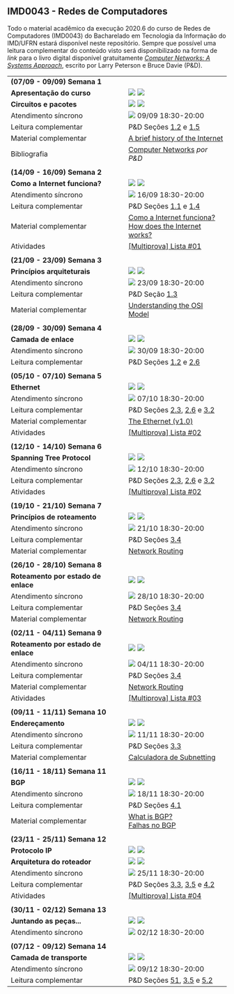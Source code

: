 ## IMD0043 - Redes de Computadores

Todo o material acadêmico da execução 2020.6 do curso de Redes de Computadores (IMD0043) do Bacharelado em Tecnologia da Informação do IMD/UFRN estará disponível neste repositório. Sempre que possível uma leitura complementar do conteúdo visto será disponibilizado na forma de *link* para o livro digital disponível gratuitamente [*Computer Networks: A Systems Approach*](https://book.systemsapproach.org), escrito por Larry Peterson e Bruce Davie (P&D).

<table style="width:100%">
  
  <tr>
    <td colspan="2"><strong>(07/09 - 09/09) Semana 1</strong></td>
  </tr>
  <tr>
    <td><strong>Apresentação do curso</strong></td>
    <td><a target="_blank" href="https://github.com/danilocurvelo/IMD0043/raw/master/slides/00-presentation-c19.pdf"><img src="https://img.shields.io/badge/-Slides-008ED2?style=flat-square&logo=adobe-acrobat-reader"></a> <a target="_blank" href="https://www.youtube.com/watch?v=eZpvFJGzoYA"><img src="https://img.shields.io/badge/-Videoaula-ff0000?style=flat-square&logo=youtube"></a></td>
  </tr>
    <tr>
    <td><strong>Circuitos e pacotes</strong></td>
    <td><a target="_blank" href="https://github.com/danilocurvelo/IMD0043/raw/master/slides/01-circuits-and-packets.pdf"><img src="https://img.shields.io/badge/-Slides-008ED2?style=flat-square&logo=adobe-acrobat-reader"></a> <a target="_blank" href="https://youtu.be/tonKPnqMxNs"><img src="https://img.shields.io/badge/-Videoaula-ff0000?style=flat-square&logo=youtube"></a></td>
  </tr>
  <tr>
  <td>Atendimento síncrono</td>
   <td><a target="_blank" href="https://discord.gg/UKRFSE2"><img src="https://img.shields.io/badge/-Discord-3C3C3D?style=flat-square&logo=discord"></a> 09/09 18:30-20:00</td>
  </tr>
  <tr>
    <td>Leitura complementar</td>
    <td>P&D Seções <a target="_blank" href="https://book.systemsapproach.org/foundation/requirements.html">1.2</a> e <a target="_blank" href="https://book.systemsapproach.org/foundation/performance.html">1.5</a></td>
  </tr>
  <tr>
    <td>Material complementar</td>
    <td><a target="_blank" href="https://www.internetsociety.org/internet/history-internet/brief-history-internet/">A brief history of the Internet</a></td>
  </tr>
  <tr>
    <td>Bibliografia</td>
    <td><a target="_blank" href="https://book.systemsapproach.org/">Computer Networks</a> <em>por P&D</em></td>
  </tr>
  
  <tr><td colspan="2"></td></tr>
  
  
  
  
  <tr>
    <td colspan="2"><strong>(14/09 - 16/09) Semana 2</strong></td>
  </tr>
  <tr>
    <td><strong>Como a Internet funciona?</strong></td>
    <td><a target="_blank" href="https://github.com/danilocurvelo/IMD0043/raw/master/slides/02-how-the-internet-works.pdf"><img src="https://img.shields.io/badge/-Slides-008ED2?style=flat-square&logo=adobe-acrobat-reader"></a> <a target="_blank" href="https://www.youtube.com/watch?v=ssNkxuAdtVE"><img src="https://img.shields.io/badge/-Videoaula-ff0000?style=flat-square&logo=youtube"></a></td>
  </tr>
  <tr>
  <td>Atendimento síncrono</td>
   <td><a target="_blank" href="https://discord.gg/UKRFSE2"><img src="https://img.shields.io/badge/-Discord-3C3C3D?style=flat-square&logo=discord"></a> 16/09 18:30-20:00</td>
  </tr>
  <tr>
    <td>Leitura complementar</td>
    <td>P&D Seções <a target="_blank" href="https://book.systemsapproach.org/foundation/applications.html">1.1</a> e <a target="_blank" href="https://book.systemsapproach.org/foundation/software.html">1.4</a></td>
  </tr>
  <tr>
    <td>Material complementar</td>
    <td><a target="_blank" href="https://developer.mozilla.org/pt-BR/docs/Learn/Common_questions/Como_a_internet_funciona">Como a Internet funciona?</a> <br/> <a target="_blank" href="https://medium.com/@User3141592/how-does-the-internet-work-edc2e22e7eb8">How does the Internet works?</a> </td> 
  </tr>
  <tr>
    <td>Atividades</td>
    <td><a target="_blank" href="http://multiprova.ufrn.br/">[Multiprova] Lista #01</a></td>
  </tr>
    <tr><td colspan="2"></td></tr>
  
  <tr>
    <td colspan="2"><strong>(21/09 - 23/09) Semana 3</strong></td>
  </tr>
  <tr>
    <td><strong>Princípios arquiteturais</strong></td>
    <td><a target="_blank" href="https://github.com/danilocurvelo/IMD0043/raw/master/slides/03-architectural-principles.pdf"><img src="https://img.shields.io/badge/-Slides-008ED2?style=flat-square&logo=adobe-acrobat-reader"></a> <a target="_blank" href="https://youtu.be/FhO7D6RhBBM"><img src="https://img.shields.io/badge/-Videoaula-ff0000?style=flat-square&logo=youtube"></a></td>
  </tr>
  <tr>
  <td>Atendimento síncrono</td>
   <td><a target="_blank" href="https://discord.gg/UKRFSE2"><img src="https://img.shields.io/badge/-Discord-3C3C3D?style=flat-square&logo=discord"></a> 23/09 18:30-20:00</td>
  </tr>
  <tr>
    <td>Leitura complementar</td>
    <td>P&D Seção <a target="_blank" href="https://book.systemsapproach.org/foundation/architecture.html">1.3</a></td>
  </tr>
  <tr>
    <td>Material complementar</td>
    <td><a target="_blank" href="https://medium.com/@int0x33/day-51-understanding-the-osi-model-f22d5f3df756">Understanding the OSI Model</a></td> 
  </tr>
   <tr><td colspan="2"></td></tr>
  
  <tr>
    <td colspan="2"><strong>(28/09 - 30/09) Semana 4</strong></td>
  </tr>
  <tr>
    <td><strong>Camada de enlace</strong></td>
    <td><a target="_blank" href="https://github.com/danilocurvelo/IMD0043/raw/master/slides/04-link-layer.pdf"><img src="https://img.shields.io/badge/-Slides-008ED2?style=flat-square&logo=adobe-acrobat-reader"></a> <a target="_blank" href="https://www.youtube.com/watch?v=Vfuy7pe8lHs"><img src="https://img.shields.io/badge/-Videoaula-ff0000?style=flat-square&logo=youtube"></a></td>
  </tr>
  <tr>
  <td>Atendimento síncrono</td>
   <td><a target="_blank" href="https://discord.gg/UKRFSE2"><img src="https://img.shields.io/badge/-Discord-3C3C3D?style=flat-square&logo=discord"></a> 30/09 18:30-20:00</td>
  </tr>
  <tr>
    <td>Leitura complementar</td>
    <td>P&D Seções <a target="_blank" href="https://book.systemsapproach.org/foundation/requirements.html">1.2</a> e <a target="_blank" href="https://book.systemsapproach.org/foundation/architecture.html">2.6</a></td>
  </tr>
  
   <tr><td colspan="2"></td></tr>
  
  <tr>
    <td colspan="2"><strong>(05/10 - 07/10) Semana 5</strong></td>
  </tr>
  <tr>
    <td><strong>Ethernet</strong></td>
    <td><a target="_blank" href="https://github.com/danilocurvelo/IMD0043/raw/master/slides/05-switched-ethernet.pdf"><img src="https://img.shields.io/badge/-Slides-008ED2?style=flat-square&logo=adobe-acrobat-reader"></a> <a target="_blank" href="https://youtu.be/JUSj2i7qOeg"><img src="https://img.shields.io/badge/-Videoaula-ff0000?style=flat-square&logo=youtube"></a></td>
  </tr>
  
  <tr>
  <td>Atendimento síncrono</td>
   <td><a target="_blank" href="https://discord.gg/UKRFSE2"><img src="https://img.shields.io/badge/-Discord-3C3C3D?style=flat-square&logo=discord"></a> 07/10 18:30-20:00</td>
  </tr>
  <tr>
    <td>Leitura complementar</td>
    <td>P&D Seções <a target="_blank" href="https://book.systemsapproach.org/direct/framing.html">2.3</a>, <a target="_blank" href="https://book.systemsapproach.org/direct/ethernet.html">2.6</a> e <a target="_blank" href="https://book.systemsapproach.org/internetworking/ethernet.html">3.2</a></td>
  </tr>
  <tr>
    <td>Material complementar</td>
    <td><a target="_blank" href="https://ethernethistory.typepad.com/papers/EthernetSpec.pdf">The Ethernet (v1.0)</a> </td> 
  </tr>
  <tr>
    <td>Atividades</td>
    <td><a target="_blank" href="http://multiprova.ufrn.br/">[Multiprova] Lista #02</a></td>
  </tr>
  
   <tr><td colspan="2"></td></tr>
  
  <tr>
    <td colspan="2"><strong>(12/10 - 14/10) Semana 6</strong></td>
  </tr>
  
  <tr>
    <td><strong>Spanning Tree Protocol</strong></td>
    <td><a target="_blank" href="https://github.com/danilocurvelo/IMD0043/raw/master/slides/06-spanning-tree-protocol.pdf"><img src="https://img.shields.io/badge/-Slides-008ED2?style=flat-square&logo=adobe-acrobat-reader"></a> <a target="_blank" href="https://youtu.be/4fO8-8gDO_o"><img src="https://img.shields.io/badge/-Videoaula-ff0000?style=flat-square&logo=youtube"></a></td>
  </tr>
  
  <tr>
  <td>Atendimento síncrono</td>
   <td><a target="_blank" href="https://discord.gg/UKRFSE2"><img src="https://img.shields.io/badge/-Discord-3C3C3D?style=flat-square&logo=discord"></a> 12/10 18:30-20:00</td>
  </tr>
  <tr>
    <td>Leitura complementar</td>
    <td>P&D Seções <a target="_blank" href="https://book.systemsapproach.org/direct/framing.html">2.3</a>, <a target="_blank" href="https://book.systemsapproach.org/direct/ethernet.html">2.6</a> e <a target="_blank" href="https://book.systemsapproach.org/internetworking/ethernet.html">3.2</a></td>
  </tr>
  <tr>
    <td>Atividades</td>
    <td><a target="_blank" href="http://multiprova.ufrn.br/">[Multiprova] Lista #02</a></td>
  </tr>
  
  <tr><td colspan="2"></td></tr>
  
  <tr>
    <td colspan="2"><strong>(19/10 - 21/10) Semana 7</strong></td>
  </tr>
  <tr>
    <td><strong>Princípios de roteamento</strong></td>
    <td><a target="_blank" href="https://github.com/danilocurvelo/IMD0043/raw/master/slides/07-routing-fundamentals-part01.pdf"><img src="https://img.shields.io/badge/-Slides-008ED2?style=flat-square&logo=adobe-acrobat-reader"></a> <a target="_blank" href="https://youtu.be/HyWPzFOqwaw"><img src="https://img.shields.io/badge/-Videoaula-ff0000?style=flat-square&logo=youtube"></a></td>
  </tr>
  
  <tr>
  <td>Atendimento síncrono</td>
   <td><a target="_blank" href="https://discord.gg/UKRFSE2"><img src="https://img.shields.io/badge/-Discord-3C3C3D?style=flat-square&logo=discord"></a> 21/10 18:30-20:00</td>
  </tr>
  <tr>
    <td>Leitura complementar</td>
    <td>P&D Seções <a target="_blank" href="https://book.systemsapproach.org/internetworking/routing.html">3.4</a></td>
  </tr>
  <tr>
    <td>Material complementar</td>
    <td><a target="_blank" href="https://medium.com/@celinedelta/network-routing-68041a56174b">Network Routing</a> </td> 
  </tr>
  
  
  
  <tr><td colspan="2"></td></tr>
  
  <tr>
    <td colspan="2"><strong>(26/10 - 28/10) Semana 8</strong></td>
  </tr>
  <tr>
    <td><strong>Roteamento por estado de enlace</strong></td>
    <td><a target="_blank" href="https://github.com/danilocurvelo/IMD0043/raw/master/slides/07-routing-fundamentals-part02.pdf"><img src="https://img.shields.io/badge/-Slides-008ED2?style=flat-square&logo=adobe-acrobat-reader"></a> <a target="_blank" href="https://www.youtube.com/watch?v=SoR9yRs4v6M"><img src="https://img.shields.io/badge/-Videoaula-ff0000?style=flat-square&logo=youtube"></a></td>
  </tr>
  
  <tr>
  <td>Atendimento síncrono</td>
   <td><a target="_blank" href="https://discord.gg/UKRFSE2"><img src="https://img.shields.io/badge/-Discord-3C3C3D?style=flat-square&logo=discord"></a> 28/10 18:30-20:00</td>
  </tr>
  <tr>
    <td>Leitura complementar</td>
    <td>P&D Seções <a target="_blank" href="https://book.systemsapproach.org/internetworking/routing.html">3.4</a></td>
  </tr>
  <tr>
    <td>Material complementar</td>
    <td><a target="_blank" href="https://medium.com/@celinedelta/network-routing-68041a56174b">Network Routing</a> </td> 
  </tr>
  
   <tr><td colspan="2"></td></tr>
  
  <tr>
    <td colspan="2"><strong>(02/11 - 04/11) Semana 9</strong></td>
  </tr>
  <tr>
    <td><strong>Roteamento por estado de enlace</strong></td>
    <td><a target="_blank" href="https://github.com/danilocurvelo/IMD0043/raw/master/slides/07-routing-fundamentals-part03.pdf"><img src="https://img.shields.io/badge/-Slides-008ED2?style=flat-square&logo=adobe-acrobat-reader"></a> <a target="_blank" href="https://www.youtube.com/watch?v=qJuKKmrso-w"><img src="https://img.shields.io/badge/-Videoaula-ff0000?style=flat-square&logo=youtube"></a></td>
  </tr>
  
  <tr>
  <td>Atendimento síncrono</td>
   <td><a target="_blank" href="https://discord.gg/UKRFSE2"><img src="https://img.shields.io/badge/-Discord-3C3C3D?style=flat-square&logo=discord"></a> 04/11 18:30-20:00</td>
  </tr>
  <tr>
    <td>Leitura complementar</td>
    <td>P&D Seções <a target="_blank" href="https://book.systemsapproach.org/internetworking/routing.html">3.4</a></td>
  </tr>
  <tr>
    <td>Material complementar</td>
    <td><a target="_blank" href="https://medium.com/@celinedelta/network-routing-68041a56174b">Network Routing</a> </td> 
  </tr>
  <tr>
    <td>Atividades</td>
    <td><a target="_blank" href="http://multiprova.ufrn.br/">[Multiprova] Lista #03</a></td>
  </tr>
  
  
   <tr><td colspan="2"></td></tr>
  
  <tr>
    <td colspan="2"><strong>(09/11 - 11/11) Semana 10</strong></td>
  </tr>
  <tr>
    <td><strong>Endereçamento</strong></td>
    <td><a target="_blank" href="https://github.com/danilocurvelo/IMD0043/raw/master/slides/08-addressing.pdf"><img src="https://img.shields.io/badge/-Slides-008ED2?style=flat-square&logo=adobe-acrobat-reader"></a> <a target="_blank" href="https://www.youtube.com/watch?v=7WF-wEzF3-A"><img src="https://img.shields.io/badge/-Videoaula-ff0000?style=flat-square&logo=youtube"></a></td>
  </tr>
  
  <tr>
  <td>Atendimento síncrono</td>
   <td><a target="_blank" href="https://discord.gg/UKRFSE2"><img src="https://img.shields.io/badge/-Discord-3C3C3D?style=flat-square&logo=discord"></a> 11/11 18:30-20:00</td>
  </tr>
  <tr>
    <td>Leitura complementar</td>
    <td>P&D Seções <a target="_blank" href="https://book.systemsapproach.org/internetworking/basic-ip.html">3.3</a></td>
  </tr>
  <tr>
    <td>Material complementar</td>
    <td><a target="_blank" href="http://jodies.de/ipcalc">Calculadora de Subnetting</a> </td> 
  </tr>
  
  
  <tr><td colspan="2"></td></tr>
  
  <tr>
    <td colspan="2"><strong>(16/11 - 18/11) Semana 11</strong></td>
  </tr>
  <tr>
    <td><strong>BGP</strong></td>
    <td><a target="_blank" href="https://github.com/danilocurvelo/IMD0043/raw/master/slides/09-bgp.pdf"><img src="https://img.shields.io/badge/-Slides-008ED2?style=flat-square&logo=adobe-acrobat-reader"></a> <a target="_blank" href="https://www.youtube.com/watch?v=g0DqXmIYTCA"><img src="https://img.shields.io/badge/-Videoaula-ff0000?style=flat-square&logo=youtube"></a></td>
  </tr>
  
  <tr>
  <td>Atendimento síncrono</td>
   <td><a target="_blank" href="https://discord.gg/UKRFSE2"><img src="https://img.shields.io/badge/-Discord-3C3C3D?style=flat-square&logo=discord"></a> 18/11 18:30-20:00</td>
  </tr>
  <tr>
    <td>Leitura complementar</td>
    <td>P&D Seções <a target="_blank" href="https://book.systemsapproach.org/scaling/global.html">4.1</a></td>
  </tr>
  <tr>
    <td>Material complementar</td>
    <td><a target="_blank" href="https://www.cloudflare.com/learning/security/glossary/what-is-bgp/">What is BGP?</a> <br/> 
      <a target="_blank" href="https://medium.com/bugbountywriteup/bgp-the-weak-link-in-the-internet-what-is-bgp-and-how-do-hackers-exploit-it-d899a68ba5bb">Falhas no BGP</a> </td> 
  </tr>
  
   <tr><td colspan="2"></td></tr>
  
  <tr>
    <td colspan="2"><strong>(23/11 - 25/11) Semana 12</strong></td>
  </tr>
  <tr>
    <td><strong>Protocolo IP</strong></td>
    <td><a target="_blank" href="https://github.com/danilocurvelo/IMD0043/raw/master/slides/10-internet-protocol.pdf"><img src="https://img.shields.io/badge/-Slides-008ED2?style=flat-square&logo=adobe-acrobat-reader"></a> <a target="_blank" href="https://www.youtube.com/watch?v=QkVjIu5tFzM"><img src="https://img.shields.io/badge/-Videoaula-ff0000?style=flat-square&logo=youtube"></a></td>
  </tr>
  
  <tr>
    <td><strong>Arquitetura do roteador</strong></td>
    <td><a target="_blank" href="https://github.com/danilocurvelo/IMD0043/raw/master/slides/11-router-architecture.pdf"><img src="https://img.shields.io/badge/-Slides-008ED2?style=flat-square&logo=adobe-acrobat-reader"></a> <a target="_blank" href="https://www.youtube.com/watch?v=CnbIzx67q1M"><img src="https://img.shields.io/badge/-Videoaula-ff0000?style=flat-square&logo=youtube"></a></td>
  </tr>
  
  <tr>
  <td>Atendimento síncrono</td>
   <td><a target="_blank" href="https://discord.gg/UKRFSE2"><img src="https://img.shields.io/badge/-Discord-3C3C3D?style=flat-square&logo=discord"></a> 25/11 18:30-20:00</td>
  </tr>
  <tr>
    <td>Leitura complementar</td>
    <td>P&D Seções <a target="_blank" href="https://book.systemsapproach.org/internetworking/basic-ip.html">3.3</a>, <a target="_blank" href="https://book.systemsapproach.org/internetworking/impl.html">3.5</a> e <a target="_blank" href="https://book.systemsapproach.org/scaling/ipv6.html">4.2</a></td>
  </tr>
  <tr>
    <td>Atividades</td>
    <td><a target="_blank" href="http://multiprova.ufrn.br/">[Multiprova] Lista #04</a></td>
  </tr>
  
  
  <tr><td colspan="2"></td></tr>
  
  <tr>
    <td colspan="2"><strong>(30/11 - 02/12) Semana 13</strong></td>
  </tr>
  <tr>
    <td><strong>Juntando as peças...</strong></td>
    <td><a target="_blank" href="https://github.com/danilocurvelo/IMD0043/raw/master/slides/12-e2e.pdf"><img src="https://img.shields.io/badge/-Slides-008ED2?style=flat-square&logo=adobe-acrobat-reader"></a> <a target="_blank" href="https://www.youtube.com/watch?v=Oayx9yrmhWM"><img src="https://img.shields.io/badge/-Videoaula-ff0000?style=flat-square&logo=youtube"></a></td>
  </tr>
  
  <tr>
  <td>Atendimento síncrono</td>
   <td><a target="_blank" href="https://discord.gg/UKRFSE2"><img src="https://img.shields.io/badge/-Discord-3C3C3D?style=flat-square&logo=discord"></a> 02/12 18:30-20:00</td>
  </tr>
  
  
  <tr><td colspan="2"></td></tr>
  
  <tr>
    <td colspan="2"><strong>(07/12 - 09/12) Semana 14</strong></td>
  </tr>
  <tr>
    <td><strong>Camada de transporte</strong></td>
    <td><a target="_blank" href="https://github.com/danilocurvelo/IMD0043/raw/master/slides/13-transport-layer.pdf"><img src="https://img.shields.io/badge/-Slides-008ED2?style=flat-square&logo=adobe-acrobat-reader"></a> <a target="_blank" href="https://www.youtube.com/watch?v=lwXJm9c_lfs"><img src="https://img.shields.io/badge/-Videoaula-ff0000?style=flat-square&logo=youtube"></a></td>
  </tr>
  
  <tr>
  <td>Atendimento síncrono</td>
   <td><a target="_blank" href="https://discord.gg/UKRFSE2"><img src="https://img.shields.io/badge/-Discord-3C3C3D?style=flat-square&logo=discord"></a> 09/12 18:30-20:00</td>
  </tr>
  <tr>
    <td>Leitura complementar</td>
    <td>P&D Seções <a target="_blank" href="https://book.systemsapproach.org/e2e/udp.html">51</a>, <a target="_blank" href="https://book.systemsapproach.org/internetworking/impl.html">3.5</a> e <a target="_blank" href="https://book.systemsapproach.org/e2e/tcp.html">5.2</a></td>
  </tr>
  
</table>



